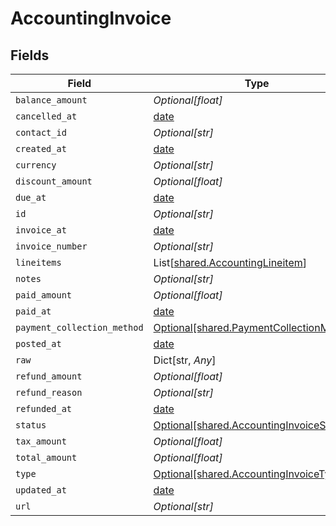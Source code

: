 # AccountingInvoice


## Fields

| Field                                                                                      | Type                                                                                       | Required                                                                                   | Description                                                                                |
| ------------------------------------------------------------------------------------------ | ------------------------------------------------------------------------------------------ | ------------------------------------------------------------------------------------------ | ------------------------------------------------------------------------------------------ |
| `balance_amount`                                                                           | *Optional[float]*                                                                          | :heavy_minus_sign:                                                                         | N/A                                                                                        |
| `cancelled_at`                                                                             | [date](https://docs.python.org/3/library/datetime.html#date-objects)                       | :heavy_minus_sign:                                                                         | N/A                                                                                        |
| `contact_id`                                                                               | *Optional[str]*                                                                            | :heavy_minus_sign:                                                                         | N/A                                                                                        |
| `created_at`                                                                               | [date](https://docs.python.org/3/library/datetime.html#date-objects)                       | :heavy_minus_sign:                                                                         | N/A                                                                                        |
| `currency`                                                                                 | *Optional[str]*                                                                            | :heavy_minus_sign:                                                                         | N/A                                                                                        |
| `discount_amount`                                                                          | *Optional[float]*                                                                          | :heavy_minus_sign:                                                                         | N/A                                                                                        |
| `due_at`                                                                                   | [date](https://docs.python.org/3/library/datetime.html#date-objects)                       | :heavy_minus_sign:                                                                         | N/A                                                                                        |
| `id`                                                                                       | *Optional[str]*                                                                            | :heavy_minus_sign:                                                                         | N/A                                                                                        |
| `invoice_at`                                                                               | [date](https://docs.python.org/3/library/datetime.html#date-objects)                       | :heavy_minus_sign:                                                                         | N/A                                                                                        |
| `invoice_number`                                                                           | *Optional[str]*                                                                            | :heavy_minus_sign:                                                                         | N/A                                                                                        |
| `lineitems`                                                                                | List[[shared.AccountingLineitem](../../models/shared/accountinglineitem.md)]               | :heavy_minus_sign:                                                                         | N/A                                                                                        |
| `notes`                                                                                    | *Optional[str]*                                                                            | :heavy_minus_sign:                                                                         | N/A                                                                                        |
| `paid_amount`                                                                              | *Optional[float]*                                                                          | :heavy_minus_sign:                                                                         | N/A                                                                                        |
| `paid_at`                                                                                  | [date](https://docs.python.org/3/library/datetime.html#date-objects)                       | :heavy_minus_sign:                                                                         | N/A                                                                                        |
| `payment_collection_method`                                                                | [Optional[shared.PaymentCollectionMethod]](../../models/shared/paymentcollectionmethod.md) | :heavy_minus_sign:                                                                         | N/A                                                                                        |
| `posted_at`                                                                                | [date](https://docs.python.org/3/library/datetime.html#date-objects)                       | :heavy_minus_sign:                                                                         | N/A                                                                                        |
| `raw`                                                                                      | Dict[str, *Any*]                                                                           | :heavy_minus_sign:                                                                         | N/A                                                                                        |
| `refund_amount`                                                                            | *Optional[float]*                                                                          | :heavy_minus_sign:                                                                         | N/A                                                                                        |
| `refund_reason`                                                                            | *Optional[str]*                                                                            | :heavy_minus_sign:                                                                         | N/A                                                                                        |
| `refunded_at`                                                                              | [date](https://docs.python.org/3/library/datetime.html#date-objects)                       | :heavy_minus_sign:                                                                         | N/A                                                                                        |
| `status`                                                                                   | [Optional[shared.AccountingInvoiceStatus]](../../models/shared/accountinginvoicestatus.md) | :heavy_minus_sign:                                                                         | N/A                                                                                        |
| `tax_amount`                                                                               | *Optional[float]*                                                                          | :heavy_minus_sign:                                                                         | N/A                                                                                        |
| `total_amount`                                                                             | *Optional[float]*                                                                          | :heavy_minus_sign:                                                                         | N/A                                                                                        |
| `type`                                                                                     | [Optional[shared.AccountingInvoiceType]](../../models/shared/accountinginvoicetype.md)     | :heavy_minus_sign:                                                                         | N/A                                                                                        |
| `updated_at`                                                                               | [date](https://docs.python.org/3/library/datetime.html#date-objects)                       | :heavy_minus_sign:                                                                         | N/A                                                                                        |
| `url`                                                                                      | *Optional[str]*                                                                            | :heavy_minus_sign:                                                                         | N/A                                                                                        |